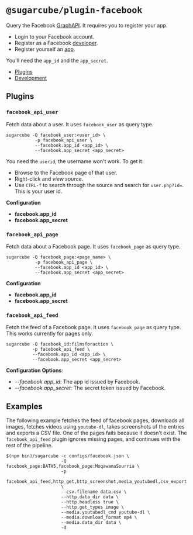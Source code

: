 # `@sugarcube/plugin-facebook`

Query the Facebook
[GraphAPI](https://developers.facebook.com/docs/graph-api). It requires you to
register your app.

- Login to your Facebook account.
- Register as a Facebook [developer](https://developer.facebook.com).
- Register yourself an [app](https://developers.facebook.com/apps/).

You'll need the `app_id` and the `app_secret`.

- [Plugins](#plugins)
- [Development](#development)

## Plugins

### `facebook_api_user`

Fetch data about a user. It uses `facebook_user` as query type.

    sugarcube -Q facebook_user:<user_id> \
               -p facebook_api_user \
               --facebook.app_id <app_id> \
               --facebook.app_secret <app_secret>

You need the `userid`, the username won't work. To get it:

- Browse to the Facebook page of that user.
- Right-click and *view source*.
- Use `CTRL-f` to search through the source and search for
  `user.php?id=`. This is your user id.

**Configuration**

- **facebook.app_id**
- **facebook.app_secret**

### `facebook_api_page`

Fetch data about a Facebook page. It uses `facebook_page` as query type.

    sugarcube -Q facebook_page:<page_name> \
               -p facebook_api_page \
               --facebook.app_id <app_id> \
               --facebook.app_secret <app_secret>

**Configuration**

- **facebook.app_id**
- **facebook.app_secret**

### `facebook_api_feed`

Fetch the feed of a Facebook page. It uses `facebook_page` as query type. This
works currently for pages only.

    sugarcube -Q facebook_id:filmsforaction \
              -p facebook_api_feed \
              --facebook.app_id <app_id> \
              --facebook.app_secret <app_secret>

**Configuration Options**:

- *--facebook.app_id*: The app id issued by Facebook.
- *--facebook.app_secret*: The secret token issued by Facebook.

## Examples

The following example fetches the feed of facebook pages, downloads all
images, fetches videos using `youtube-dl`, takes screenshots of the
entries and exports a CSV file. One of the pages fails because it doesn't
exist. The `facebook_api_feed` plugin ignores missing pages, and continues
with the rest of the pipeline.

```
$(npm bin)/sugarcube -c configs/facebook.json \
                     -Q facebook_page:BATH5,facebook_page:MoqawamaSourria \
                     -p
                     facebook_api_feed,http_get,http_screenshot,media_youtubedl,csv_export
                     \
                     --csv.filename data.csv \
                     --http.data_dir data \
                     --http.headless true \
                     --http.get_types image \
                     --media.youtubedl_cmd youtube-dl \
                     --media.download_format mp4 \
                     --media.data_dir data \
                     -d
```
